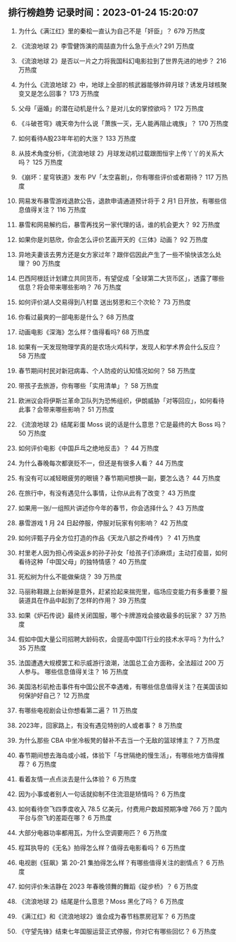 
## 排行榜趋势 记录时间：2023-01-24 15:20:07
  
  1. 为什么《满江红》里的秦桧一直认为自己不是「奸臣」？ 679 万热度
    
  2. 《流浪地球 2》李雪健饰演的周喆直为什么急于点火? 291 万热度
    
  3. 《流浪地球 2》是否以一片之力将我国科幻电影拉到了世界先进的地步？ 216 万热度
    
  4. 为什么《流浪地球 2》中，地球上全部的核武器能够炸碎月球？诱发月球核聚变又是怎么回事？ 173 万热度
    
  5. 父母「逼婚」的潜在动机是什么？是对儿女的掌控欲吗？ 172 万热度
    
  6. 《斗破苍穹》魂天帝为什么说「萧族一灭，无人能再阻止魂族」？ 170 万热度
    
  7. 如何看待A股23年年初的大涨？ 133 万热度
    
  8. 从技术角度分析，《流浪地球 2》月球发动机过载跟图恒宇上传丫丫的关系大吗？ 125 万热度
    
  9. 《崩坏：星穹铁道》发布 PV「太空喜剧」，你有哪些评价或者期待？ 117 万热度
    
  10. 网易发布暴雪游戏退款公告，退款申请通道预计将于 2 月1 日开放，有哪些信息值得关注？ 116 万热度
    
  11. 暴雪和网易解约后，暴雪再找另一家代理的话，谁的机会更大？ 92 万热度
    
  12. 如果你是刘慈欣，你会怎么评价艺画开天的《三体》动画？ 92 万热度
    
  13. 异地夫妻该去男方还是女方家过年？跟伴侣因此产生了一些不愉快该怎么处理？ 90 万热度
    
  14. 巴西阿根廷计划建立共同货币，有望促成「全球第二大货币区」，透露了哪些信息？将会带来哪些影响？ 76 万热度
    
  15. 如何评价湖人交易得到八村塁 送出努恩和三个次轮？ 73 万热度
    
  16. 你看过最爽的一部电影是什么？ 68 万热度
    
  17. 动画电影《深海》怎么样？值得看吗? 68 万热度
    
  18. 如果有一天发现物理学真的是农场火鸡科学，发现人和学术界会什么反应？ 58 万热度
    
  19. 春节期间村民对新冠病毒、个人防疫的认知情况如何？ 58 万热度
    
  20. 带孩子去旅游，你有哪些「实用清单」？ 58 万热度
    
  21. 欧洲议会将伊斯兰革命卫队列为恐怖组织，伊朗威胁「对等回应」，如何看待此事？会带来哪些影响？ 51 万热度
    
  22. 《流浪地球 2》结尾彩蛋 Moss 说的话是什么意思？它是最终的大 Boss 吗？ 50 万热度
    
  23. 如何评价电影《中国乒乓之绝地反击》？ 44 万热度
    
  24. 为什么春晚每次都褒贬不一，但还是有很多人看？ 44 万热度
    
  25. 有没有可以减轻眼疲劳的眼镜？春节期间想换一副，要怎么选？ 44 万热度
    
  26. 在旅行中，有没有遇见什么事情，让你从此有了改变？ 43 万热度
    
  27. 如果用一张/一组照片讲述你今年的春节，你会选择什么？ 43 万热度
    
  28. 暴雪游戏 1 月 24 日起停服，停服对玩家有何影响？ 42 万热度
    
  29. 如何评甄子丹全方位打造的作品《天龙八部之乔峰传》？ 41 万热度
    
  30. 村里老人因为担心传染返乡的孙子孙女「给孩子们添麻烦」主动打疫苗，如何看待这种「中国父母」的独特情感？ 40 万热度
    
  31. 死松树为什么不能做柴烧？ 39 万热度
    
  32. 马丽称鞋跟上台断掉是意外，赶紧捡起来揣兜里，临场应变能力有多重要？服装道具在作品中起到了怎样的作用？ 39 万热度
    
  33. 如果《炉石传说》最终关闭国服，哪个卡牌游戏会接收最多的玩家？ 37 万热度
    
  34. 假如中国大量公司招聘大龄码农，会提高中国IT行业的技术水平吗？为什么? 35 万热度
    
  35. 法国遭遇大规模罢工和示威游行浪潮，法国总工会方面称，全法超过 200 万人参与。 哪些信息值得关注？ 16 万热度
    
  36. 美国洛杉矶枪击事件有中国公民不幸遇难，有哪些信息值得关注？在美国该如何保护好自己？ 12 万热度
    
  37. 有哪些电视剧会让你想看第二遍？ 11 万热度
    
  38. 2023年，回家路上，有没有遇见特别的人或者事？ 8 万热度
    
  39. 为什么那些 CBA 中坐冷板凳的替补不去当一个无敌的篮球博主？ 7 万热度
    
  40. 春节期间想去海岛或小城，体验下「与世隔绝的慢生活」，有哪些地方值得推荐？ 6 万热度
    
  41. 看着友情一点点淡去是什么体验？ 6 万热度
    
  42. 因为小事或者别人一句话就抑制不住流泪是矫情吗？ 6 万热度
    
  43. 如何看待奈飞四季度收入 78.5 亿美元，付费用户数超预期净增 766 万？国内平台与奈飞的差距在哪？ 6 万热度
    
  44. 大部分电器功率都用瓦，为什么空调要用匹？ 6 万热度
    
  45. 程耳执导的《无名》拍得怎么样？值得去电影看吗？ 6 万热度
    
  46. 电视剧《狂飙》第 20-21 集拍得怎么样？有哪些值得关注的剧情点？ 6 万热度
    
  47. 如何评价朱洁静在 2023 年春晚领舞的舞蹈《碇步桥》？ 6 万热度
    
  48. 《流浪地球 2》结尾是什么意思？Moss 黑化了吗？ 6 万热度
    
  49. 《满江红》和《流浪地球2》谁会成为春节档票房冠军？ 6 万热度
    
  50. 《守望先锋》结束七年国服运营正式停服，你对它有哪些回忆？ 6 万热度
    